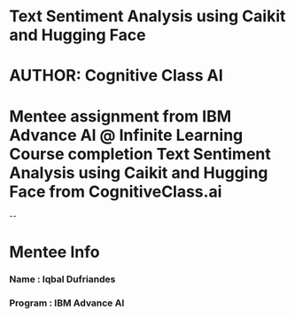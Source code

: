 # Text Sentiment Analysis using Caikit and Hugging Face
# AUTHOR: Cognitive Class AI

# Mentee assignment from IBM Advance Al @ Infinite Learning Course completion Text Sentiment Analysis using Caikit and Hugging Face from CognitiveClass.ai
--

# Mentee Info
### Name : Iqbal Dufriandes
### Program : IBM Advance AI
